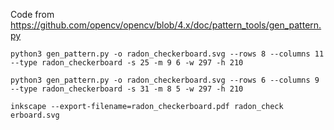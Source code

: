 Code from https://github.com/opencv/opencv/blob/4.x/doc/pattern_tools/gen_pattern.py

```
python3 gen_pattern.py -o radon_checkerboard.svg --rows 8 --columns 11 --type radon_checkerboard -s 25 -m 9 6 -w 297 -h 210

python3 gen_pattern.py -o radon_checkerboard.svg --rows 6 --columns 9 --type radon_checkerboard -s 31 -m 8 5 -w 297 -h 210

inkscape --export-filename=radon_checkerboard.pdf radon_check
erboard.svg
```
